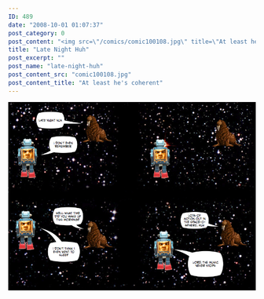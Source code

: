 ```yaml
---
ID: 489
date: "2008-10-01 01:07:37"
post_category: 0
post_content: "<img src=\"/comics/comic100108.jpg\" title=\"At least he's coherent\" />"
title: "Late Night Huh"
post_excerpt: ""
post_name: "late-night-huh"
post_content_src: "comic100108.jpg"
post_content_title: "At least he's coherent"
---
```



[![At least he's coherent](/comics-hi-res/comic100108.jpg)](/comics-hi-res/comic100108.jpg)
